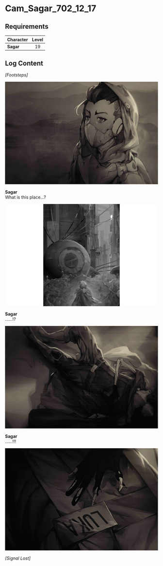 # Cam_Sagar_702_12_17
## Requirements
|Character|Level|
|---------|:---:|
|**Sagar**| 19  |

## Log Content
*\[Footsteps\]*

![sos2602.png](./attachments/sos2602.png)

**Sagar**<br>
What is this place...?

![sos2603.png](./attachments/sos2603.png)

**Sagar**<br>
......!?

![sos2604.png](./attachments/sos2604.png)

**Sagar**<br>
......!!!

![sos2605.png](./attachments/sos2605.png)

*[Signal Lost]*